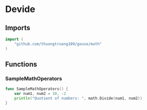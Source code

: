 # Devide

## Imports

```go
import (
	"github.com/thuongtruong109/gouse/math"
)
```
## Functions


### SampleMathOperators

```go
func SampleMathOperators() {
	var num1, num2 = 10, -2
	println("Quotient of numbers: ", math.Divide(num1, num2))
}
```
